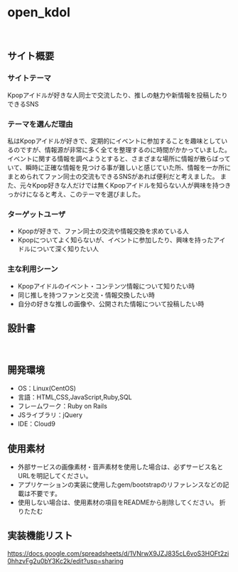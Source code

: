 # open_kdol
​
## サイト概要
### サイトテーマ
<!--何を『目的』とし、どのような『分類』なのかを簡潔に書く-->
Kpopアイドルが好きな人同士で交流したり、推しの魅力や新情報を投稿したりできるSNS
### テーマを選んだ理由
<!--なぜこのようなテーマにしたかを説明する-->
私はKpopアイドルが好きで、定期的にイベントに参加することを趣味としているのですが、情報源が非常に多く全てを整理するのに時間がかかっていました。
イベントに関する情報を調べようとすると、さまざまな場所に情報が散らばっていて、瞬時に正確な情報を見つける事が難しいと感じていた所、情報を一か所にまとめられてファン同士の交流もできるSNSがあれば便利だと考えました。
また、元々Kpop好きな人だけでは無くKpopアイドルを知らない人が興味を持つきっかけになると考え、このテーマを選びました。
### ターゲットユーザ
<!--誰に使ってもらうかを具体的に記載する-->
- Kpopが好きで、ファン同士の交流や情報交換を求めている人
- Kpopについてよく知らないが、イベントに参加したり、興味を持ったアイドルについて深く知りたい人​
### 主な利用シーン
<!--どのような時に使うのかの状況を記載すること-->
- Kpopアイドルのイベント・コンテンツ情報について知りたい時
- 同じ推しを持つファンと交流・情報交換したい時​
- 自分の好きな推しの画像や、公開された情報について投稿したい時
## 設計書
<!--テーマを設定・提出する時点では不要です-->
​
## 開発環境
- OS：Linux(CentOS)
- 言語：HTML,CSS,JavaScript,Ruby,SQL
- フレームワーク：Ruby on Rails
- JSライブラリ：jQuery
- IDE：Cloud9
​
## 使用素材
- 外部サービスの画像素材・音声素材を使用した場合は、必ずサービス名とURLを明記してください。
- アプリケーションの実装に使用したgem/bootstrapのリファレンスなどの記載は不要です。
- 使用しない場合は、使用素材の項目をREADMEから削除してください。
折りたたむ

## 実装機能リスト
https://docs.google.com/spreadsheets/d/1VNrwX9JZJ835cL6voS3HOFt2zi0hhzvFg2u0bY3Kc2k/edit?usp=sharing